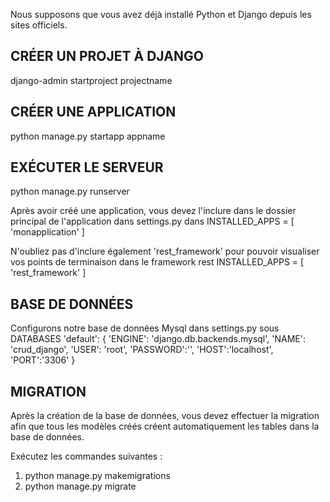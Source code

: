 
Nous supposons que vous avez déjà installé Python et Django depuis les sites officiels.

CRÉER UN PROJET À DJANGO
--------------------------
django-admin startproject projectname

CRÉER UNE APPLICATION
-------------
python manage.py startapp appname

EXÉCUTER LE SERVEUR
----------
python manage.py runserver


Après avoir créé une application, vous devez l'inclure dans le dossier principal de l'application dans settings.py dans 
INSTALLED_APPS = [
    'monapplication'
]

N'oubliez pas d'inclure également 'rest_framework' pour pouvoir visualiser vos points de terminaison dans le framework rest
INSTALLED_APPS = [
    'rest_framework'
]


BASE DE DONNÉES
---------
Configurons notre base de données Mysql dans settings.py sous DATABASES
 'default': {
        'ENGINE': 'django.db.backends.mysql',
        'NAME': 'crud_django',
        'USER': 'root',
        'PASSWORD':'',
        'HOST':'localhost',
        'PORT':'3306'
    }

MIGRATION
---------
Après la création de la base de données, vous devez effectuer la migration afin que tous les modèles créés créent automatiquement les tables dans la base de données.

Exécutez les commandes suivantes :

1. python manage.py makemigrations
2. python manage.py migrate







